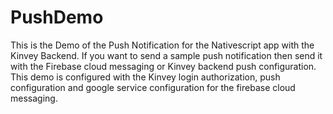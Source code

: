 # PushDemo
This is the Demo of the Push Notification for the Nativescript app with the Kinvey Backend. If you want to send a sample push notification then send it with the Firebase cloud messaging or Kinvey backend push configuration. This demo is configured with the Kinvey login authorization, push configuration and google service configuration for the firebase cloud messaging.  
